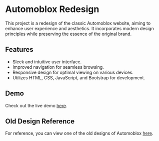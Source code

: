 # Automoblox Redesign

This project is a redesign of the classic Automoblox website, aiming to enhance user experience and aesthetics. It incorporates modern design principles while preserving the essence of the original brand.

## Features

- Sleek and intuitive user interface.
- Improved navigation for seamless browsing.
- Responsive design for optimal viewing on various devices.
- Utilizes HTML, CSS, JavaScript, and Bootstrap for development.

## Demo

Check out the live demo [here](https://comp1051-finalproject.netlify.app/).

## Old Design Reference

For reference, you can view one of the old designs of Automoblox [here](http://automobloxshop.co.uk/).
